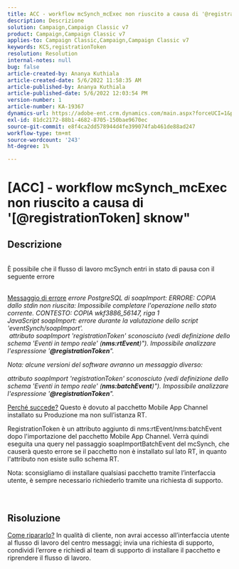 ```yaml
---
title: ACC - workflow mcSynch_mcExec non riuscito a causa di '@registrationToken unknow'
description: Descrizione
solution: Campaign,Campaign Classic v7
product: Campaign,Campaign Classic v7
applies-to: Campaign Classic,Campaign,Campaign Classic v7
keywords: KCS,registrationToken
resolution: Resolution
internal-notes: null
bug: false
article-created-by: Ananya Kuthiala
article-created-date: 5/6/2022 11:58:35 AM
article-published-by: Ananya Kuthiala
article-published-date: 5/6/2022 12:03:54 PM
version-number: 1
article-number: KA-19367
dynamics-url: https://adobe-ent.crm.dynamics.com/main.aspx?forceUCI=1&pagetype=entityrecord&etn=knowledgearticle&id=ea48c7d8-33cd-ec11-a7b5-6045bd00d995
exl-id: 81dc2172-88b1-4682-8705-150bae9670ec
source-git-commit: e8f4ca2dd578944d4fe399074fab461de88ad247
workflow-type: tm+mt
source-wordcount: '243'
ht-degree: 1%

---
```


# [ACC] - workflow mcSynch_mcExec non riuscito a causa di &#39;[@registrationToken] sknow&quot;

## Descrizione

<br>È possibile che il flusso di lavoro mcSynch entri in stato di pausa con il seguente errore<br><br>

<u>Messaggio di errore</u>
*errore PostgreSQL di soapImport: ERRORE: COPIA dallo stdin non riuscita: Impossibile completare l&#39;operazione nello stato corrente. CONTESTO: COPIA wkf3886_56147, riga 1
<br>JavaScript soapImport: errore durante la valutazione dello script &#39;eventSynch/soapImport&#39;.
<br> attributo soapImport &#39;registrationToken&#39; sconosciuto (vedi definizione dello schema &#39;Eventi in tempo reale&#39; (<b>nms:rtEvent</b>)&quot;). Impossibile analizzare l&#39;espressione &#39;<b>@registrationToken</b>&quot;.*

*Nota: alcune versioni del software avranno un messaggio diverso:*

*attributo soapImport &#39;registrationToken&#39; sconosciuto (vedi definizione dello schema &#39;Eventi in tempo reale&#39; (<b>nms:batchEvent</b>)&quot;). Impossibile analizzare l&#39;espressione &#39;<b>@registrationToken</b>&quot;.*


<u>Perché succede?</u>
Questo è dovuto al pacchetto Mobile App Channel installato su Produzione ma non sull’istanza RT.

RegistrationToken è un attributo aggiunto di nms:rtEvent/nms:batchEvent dopo l&#39;importazione del pacchetto Mobile App Channel. Verrà quindi eseguita una query nel passaggio soapImportBatchEvent del mcSynch, che causerà questo errore se il pacchetto non è installato sul lato RT, in quanto l&#39;attributo non esiste sullo schema RT.



Nota: sconsigliamo di installare qualsiasi pacchetto tramite l’interfaccia utente, è sempre necessario richiederlo tramite una richiesta di supporto.
<br><br> <br>

## Risoluzione

<u>Come ripararlo?</u>
In qualità di cliente, non avrai accesso all’interfaccia utente al flusso di lavoro del centro messaggi; invia una richiesta di supporto, condividi l’errore e richiedi al team di supporto di installare il pacchetto e riprendere il flusso di lavoro.
